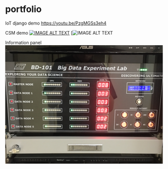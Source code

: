 # portfolio

IoT django demo
https://youtu.be/PzgMGSs3eh4

CSM demo
[![IMAGE ALT TEXT](http://img.youtube.com/vi/GtlcOowVptU/0.jpg)](https://youtu.be/Spj1i6DlBkw "CSM demo")
[![IMAGE ALT TEXT](https://youtu.be/Spj1i6DlBkw)

Information panel
![image](https://github.com/krabondle/portfolio/blob/master/Information_panel/demo.JPG)
